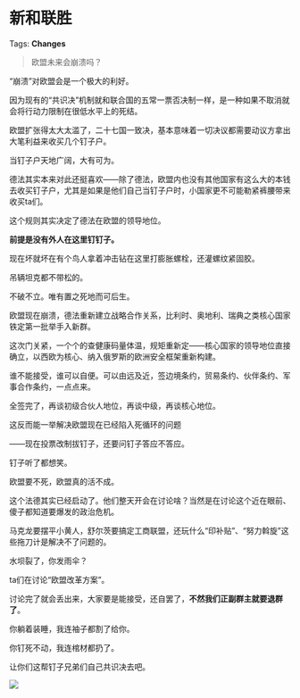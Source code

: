 # 新和联胜

Tags: **Changes**

> 欧盟未来会崩溃吗？



“崩溃”对欧盟会是一个极大的利好。

因为现有的“共识决”机制就和联合国的五常一票否决制一样，是一种如果不取消就会将行动力限制在很低水平上的死结。

欧盟扩张得太大太滥了，二十七国一致决，基本意味着一切决议都需要动议方拿出大笔利益来收买几个钉子户。

当钉子户天地广阔，大有可为。

德法其实本来对此还挺喜欢——除了德法，欧盟内也没有其他国家有这么大的本钱去收买钉子户，尤其是如果是他们自己当钉子户时，小国家更不可能勒紧裤腰带来收买ta们。

这个规则其实决定了德法在欧盟的领导地位。

**前提是没有外人在这里钉钉子。**

现在坏就坏在有个鸟人拿着冲击钻在这里打膨胀螺栓，还灌螺纹紧固胶。

吊辆坦克都不带松的。

  


不破不立。唯有置之死地而可后生。

欧盟现在崩溃，德法重新建立战略合作关系，比利时、奥地利、瑞典之类核心国家铁定第一批举手入新群。

这次门关紧，一个个的查健康码量体温，规矩重新定——核心国家的领导地位直接确立，以西欧为核心、纳入俄罗斯的欧洲安全框架重新构建。

谁不能接受，谁可以自便。可以由远及近，签边境条约，贸易条约、伙伴条约、军事合作条约，一点点来。

全签完了，再谈初级合伙人地位，再谈中级，再谈核心地位。

这反而能一举解决欧盟现在已经陷入死循环的问题

——现在投票改制拔钉子，还要问钉子答应不答应。

钉子听了都想笑。

  


欧盟要不死，欧盟真的活不成。

  


这个法德其实已经启动了。他们整天开会在讨论啥？当然是在讨论这个近在眼前、傻子都知道要爆发的政治危机。

马克龙要摆平小黄人，舒尔茨要搞定工商联盟，还玩什么“印补贴”、“努力斡旋”这些拖刀计是解决不了问题的。

水坝裂了，你发雨伞？

ta们在讨论“欧盟改革方案”。

讨论完了就会丢出来，大家要是能接受，还自罢了，**不然我们正副群主就要退群了**。

你躺着装睡，我连袖子都割了给你。

你钉死不动，我连棺材都扔了。

让你们这帮钉子兄弟们自己共识决去吧。

  


![](https://picx.zhimg.com/50/v2-993c9e3a677ace41f6ed6c22f8a8a17b_720w.jpg?source=1940ef5c)

